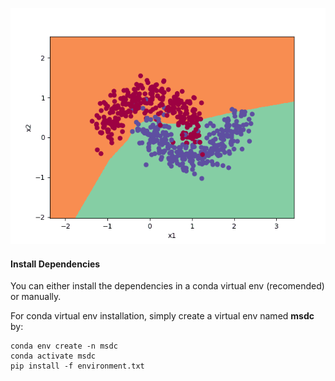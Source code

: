 ![til](./msdc.gif)

#### Install Dependencies

You can either install the dependencies in a conda virtual env (recomended) or manually. 

For conda virtual env installation, simply create a virtual env named **msdc** by:

```
conda env create -n msdc
conda activate msdc
pip install -f environment.txt
```
